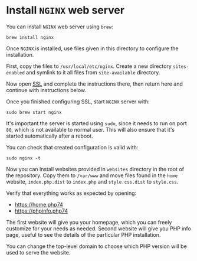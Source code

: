 # Install `NGINX` web server

You can install `NGINX` web server using `brew`:

```console
brew install nginx
```

Once `NGINX` is installed, use files given in this directory to configure the
installation.

First, copy the files to `/usr/local/etc/nginx`. Create a new directory
`sites-enabled` and symlink to it all files from `site-available` directory.

Now open [SSL](ssl) and complete the instructions there, then return here
and continue with instructions below.

Once you finished configuring SSL, start `NGINX` server with:

```console
sudo brew start nginx
```

It's important the server is started using `sudo`, since it needs to run on port
`80`, which is not available to normal user. This will also ensure that it's
started automatically after a reboot.

You can check that created configuration is valid with:

```console
sudo nginx -t
```

Now you can install websites provided in `websites` directory in the root of the
repository. Copy them to `/var/www` and move files found in the `home`
website, `index.php.dist` to `index.php` and `style.css.dist` to `style.css`.

Verify that everything works as expected by opening:

- https://home.php74
- https://phpinfo.php74

The first website will give you your homepage, which you can freely customize
for your needs as needed. Second website will give you PHP info page, useful to
see the details of the particular PHP installation.

You can change the top-level domain to choose which PHP version will be used to
serve the website.

